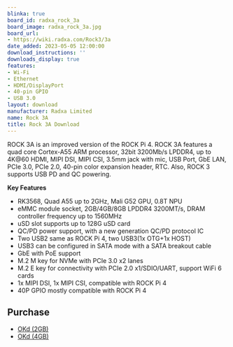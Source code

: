```yaml
---
blinka: true
board_id: radxa_rock_3a
board_image: radxa_rock_3a.jpg
board_url:
- https://wiki.radxa.com/Rock3/3a
date_added: 2023-05-05 12:00:00
download_instructions: ''
downloads_display: true
features:
- Wi-Fi
- Ethernet
- HDMI/DisplayPort
- 40-pin GPIO
- USB 3.0
layout: download
manufacturer: Radxa Limited
name: Rock 3A
title: Rock 3A Download
---
```


ROCK 3A is an improved version of the ROCK Pi 4. ROCK 3A features a quad core Cortex-A55 ARM processor, 32bit 3200Mb/s LPDDR4, up to 4K@60 HDMI, MIPI DSI, MIPI CSI, 3.5mm jack with mic, USB Port, GbE LAN, PCIe 3.0, PCIe 2.0, 40-pin color expansion header, RTC. Also, ROCK 3 supports USB PD and QC powering.

**Key Features**
- RK3568, Quad A55 up to 2GHz, Mali G52 GPU, 0.8T NPU
- eMMC module socket, 2GB/4GB/8GB LPDDR4 3200MT/s, DRAM controller frequency up to 1560MHz
- uSD slot supports up to 128G uSD card
- QC/PD power support, with a new generation QC/PD protocol IC
- Two USB2 same as ROCK Pi 4, two USB3(1x OTG+1x HOST)
- USB3 can be configured in SATA mode with a SATA breakout cable
- GbE with PoE support
- M.2 M key for NVMe with PCIe 3.0 x2 lanes
- M.2 E key for connectivity with PCIe 2.0 x1/SDIO/UART, support WiFi 6 cards
- 1x MIPI DSI, 1x MIPI CSI, compatible with ROCK Pi 4
- 40P GPIO mostly compatible with ROCK Pi 4

## Purchase

* [OKd (2GB)](https://www.okdo.com/us/p/okdo-rock-3-model-a-2gb-single-board-computer-rockchip-rk3568-arm-cortex-a55/)
* [OKd (4GB)](https://www.okdo.com/us/p/okdo-rock-3-model-a-4gb-single-board-computer-rockchip-rk3568-arm-cortex-a55/)
